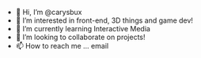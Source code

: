 - 👋 Hi, I’m @carysbux
- 👀 I’m interested in front-end, 3D things and game dev!
- 🌱 I’m currently learning Interactive Media
- 💞️ I’m looking to collaborate on projects!
- 📫 How to reach me ... email


<!---
carysbux/carysbux is a ✨ special ✨ repository because its `README.md` (this file) appears on your GitHub profile.
You can click the Preview link to take a look at your changes.
--->
